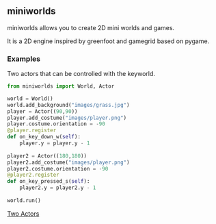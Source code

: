 miniworlds
---------

miniworlds allows you to create 2D mini worlds and games. 

It is a 2D engine inspired by greenfoot and gamegrid based on pygame.

### Examples

Two actors that can be controlled with the keyworld.

```python
from miniworlds import World, Actor

world = World()
world.add_background("images/grass.jpg")
player = Actor((90,90))
player.add_costume("images/player.png")
player.costume.orientation = -90 
@player.register
def on_key_down_w(self):
    player.y = player.y - 1
   
player2 = Actor((180,180))
player2.add_costume("images/player.png")
player2.costume.orientation = -90 
@player2.register
def on_key_pressed_s(self):
    player2.y = player2.y - 1
    
world.run()
```

[Two Actors](examples_twoactors.png)